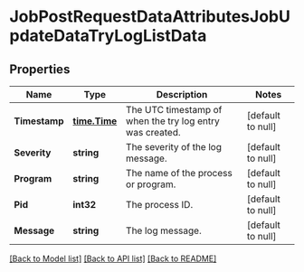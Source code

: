 # JobPostRequestDataAttributesJobUpdateDataTryLogListData

## Properties
Name | Type | Description | Notes
------------ | ------------- | ------------- | -------------
**Timestamp** | [**time.Time**](time.Time.md) | The UTC timestamp of when the try log entry was created. | [default to null]
**Severity** | **string** | The severity of the log message. | [default to null]
**Program** | **string** | The name of the process or program. | [default to null]
**Pid** | **int32** | The process ID. | [default to null]
**Message** | **string** | The log message. | [default to null]

[[Back to Model list]](../README.md#documentation-for-models) [[Back to API list]](../README.md#documentation-for-api-endpoints) [[Back to README]](../README.md)

